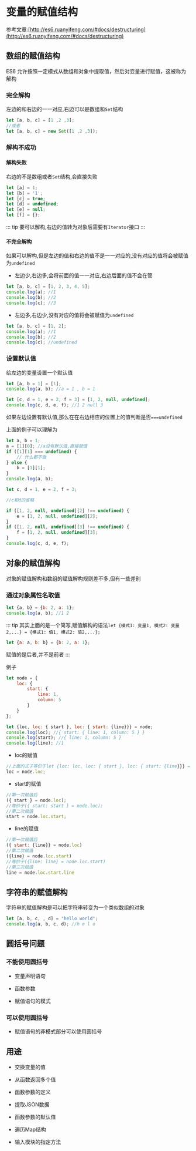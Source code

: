 # 变量的赋值结构

参考文章:[http://es6.ruanyifeng.com/#docs/destructuring](http://es6.ruanyifeng.com/#docs/destructuring)

## 数组的赋值结构

ES6 允许按照一定模式从数组和对象中提取值，然后对变量进行赋值，这被称为解构

### 完全解构

左边的和右边的一一对应,右边可以是数组和`Set`结构

```javascript
let [a, b, c] = [1 ,2 ,3];
//或者
let [a, b, c] = new Set([1 ,2 ,3]);
```

### 解构不成功

#### 解构失败

右边的不是数组或者`Set`结构,会直接失败

```javascript
let [a] = 1;
let [b] = '1';
let [c] = true;
let [d] = undefined;
let [e] = null;
let [f] = {};
```

::: tip
要可以解构,右边的值转为对象后需要有`Iterator`接口
:::

#### 不完全解构

如果可以解构,但是左边的值和右边的值不是一一对应的,没有对应的值将会被赋值为`undefined`

- 左边少,右边多,会将前面的值一一对应,右边后面的值不会在管

```javascript
let [a, b, c] = [1, 2, 3, 4, 5];
console.log(a); //1
console.log(b); //2
console.log(c); //3
```

- 左边多,右边少,没有对应的值将会被赋值为`undefined`

```javascript
let [a, b, c] = [1, 2];
console.log(a); //1
console.log(b); //2
console.log(c); //undefined
```

### 设置默认值

给左边的变量设置一个默认值

```javascript
let [a, b = 1] = [1];
console.log(a, b); //a = 1 , b = 1

let [c, d = 1, e = 2, f = 3] = [1, 2, null, undefined];
console.log(c, d, e, f); //1 2 null 3
```

如果左边设置有默认值,那么在在右边相应的位置上的值判断是否`===undefined`

上面的例子可以理解为

```javascript
let a, b = 1;
a = [1][0]; //a没有默认值,直接赋值
if ([1][1] === undefined) {
    // 什么都不做
} else {
    b = [1][1];
}
console.log(a, b);

let c, d = 1, e = 2, f = 3;

//c和d的省略

if ([1, 2, null, undefined][2] !== undefined) {
    e = [1, 2, null, undefined][2];
}
if ([1, 2, null, undefined][3] !== undefined) {
    f = [1, 2, null, undefined][3];
}
console.log(c, d, e, f);
```

## 对象的赋值解构

对象的赋值解构和数组的赋值解构规则差不多,但有一些差别

### 通过对象属性名取值

```javascript
let {a, b} = {b: 2, a: 1};
console.log(a, b); //1 2
```

::: tip
其实上面的是一个简写,赋值解构的语法`let {模式1: 变量1, 模式2: 变量2,...} = {模式1: 值1, 模式2: 值2,...};`

```javascript
let {a: a, b: b} = {b: 2, a: 1};
```

赋值的是后者,并不是前者
:::

例子

```javascript
let node = {
    loc: {
        start: {
            line: 1,
            column: 5
        }
    }
};

let {loc, loc: { start }, loc: { start: {line}}} = node;
console.log(loc); //{ start: { line: 1, column: 5 } }
console.log(start); //{ line: 1, column: 5 }
console.log(line); //1
```

- loc的赋值

```javascript
//上面的式子等价于let {loc: loc, loc: { start }, loc: { start: {line}}} = node;
loc = node.loc;
```

- start的赋值

```javascript
//第一次赋值后
({ start } = node.loc);
//等价于({ start: start } = node.loc);
//第二次赋值
start = node.loc.start;
```

- line的赋值

```javascript
//第一次赋值后
({ start: {line}} = node.loc)
//第二次赋值
({line} = node.loc.start)
//等价于({line: line} = node.loc.start)
//第三次赋值
line = node.loc.start.line
```

## 字符串的赋值解构

字符串的赋值解构是可以把字符串转变为一个类似数组的对象

```javascript
let [a, b, c, , d] = "hello world";
console.log(a, b, c, d); //h e l o
```

## 圆括号问题

### 不能使用圆括号

- 变量声明语句

- 函数参数

- 赋值语句的模式

### 可以使用圆括号

- 赋值语句的非模式部分可以使用圆括号

## 用途

- 交换变量的值

- 从函数返回多个值

- 函数参数的定义

- 提取JSON数据

- 函数参数的默认值

- 遍历Map结构

- 输入模块的指定方法
